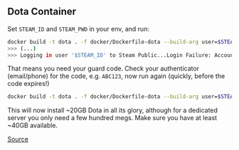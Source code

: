 ## Dota Container

Set `STEAM_ID` and `STEAM_PWD` in your env, and run:

```sh
docker build -t dota . -f docker/Dockerfile-dota --build-arg user=$STEAM_ID --build-arg pwd=$STEAM_PWD --build-arg guard=
>>> (...)
>>> Logging in user '$STEAM_ID' to Steam Public...Login Failure: Account Logon Denied
```

That means you need your guard code. Check your authenticator (email/phone) for the code, e.g.
`ABC123`, now run again (quickly, before the code expires!)
```sh
docker build -t dota . -f docker/Dockerfile-dota --build-arg user=$STEAM_ID --build-arg pwd=$STEAM_PWD --build-arg guard=ABC123
```
This will now install ~20GB Dota in all its glory, although for a dedicated server you only need a few
hundred megs. Make sure you have at least ~40GB available.

[Source][1]

[1]: https://raw.githubusercontent.com/TimZaman/dotaservice/master/docker/README.md
